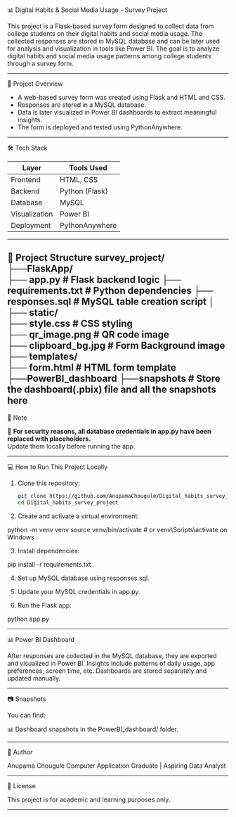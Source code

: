 📊 Digital Habits & Social Media Usage - Survey Project

This project is a Flask-based survey form designed to collect data from college students on their digital habits and social media usage. 
The collected responses are stored in MySQL database and can be later used for analysis and visualization in tools like Power BI. 
The goal is to analyze digital habits and social media usage patterns among college students through a survey form.

-------------------------------------------

🚀 Project Overview

- A web-based survey form was created using Flask and HTML and CSS.
- Responses are stored in a MySQL database.
- Data is later visualized in Power BI dashboards to extract meaningful insights.
- The form is deployed and tested using PythonAnywhere.

-------------------------------------------

🛠 Tech Stack

| Layer        | Tools Used                    |
|--------------|-------------------------------|
| Frontend     | HTML, CSS                     |
| Backend      | Python (Flask)                |
| Database     | MySQL                         |
| Visualization| Power BI                      |
| Deployment   | PythonAnywhere                |

------------------------------------------

📁 Project Structure
survey_project/
    ├──FlaskApp/  
          ├── app.py              # Flask backend logic 
          ├── requirements.txt       # Python dependencies 
          ├── responses.sql            # MySQL table creation script
          │ ├── static/   
                  ├── style.css          # CSS styling   
                  ├── qr_image.png         # QR code image  
                  ├── clipboard_bg.jpg         # Form Background image  
            ├── templates/  
                  ├── form.html         # HTML form template 
    ├──PowerBI_dashboard
            ├──snapshots            # Store the dashboard(.pbix) file and all the snapshots here 
-----------------------------------------

🔐 Note

🚨 **For security reasons, all database credentials in app.py have been replaced with placeholders.**  
Update them locally before running the app.

-----------------------------------------

💻 How to Run This Project Locally

1. Clone this repository:

   ```bash
   git clone https://github.com/AnupamaChougule/Digital_habits_survey_project.git
   cd Digital_habits_survey_project

2. Create and activate a virtual environment:

python -m venv venv
source venv/bin/activate        # or venv\Scripts\activate on Windows


3. Install dependencies:

pip install -r requirements.txt


4. Set up MySQL database using responses.sql.


5. Update your MySQL credentials in app.py.


6. Run the Flask app:

python app.py

-----------------------------------------

📊 Power BI Dashboard

After responses are collected in the MySQL database, they are exported and visualized in Power BI. Insights include patterns of daily usage, app preferences, screen time, etc.
Dashboards are stored separately and updated manually.

-----------------------------------------

📷 Snapshots

You can find:

 📊 Dashboard snapshots in the PowerBI_dashboard/ folder.

-----------------------------------------

📌 Author

Anupama Chougule
Computer Application Graduate | Aspiring Data Analyst


-----------------------------------------

📃 License

This project is for academic and learning purposes only.

-----------------------------------------
